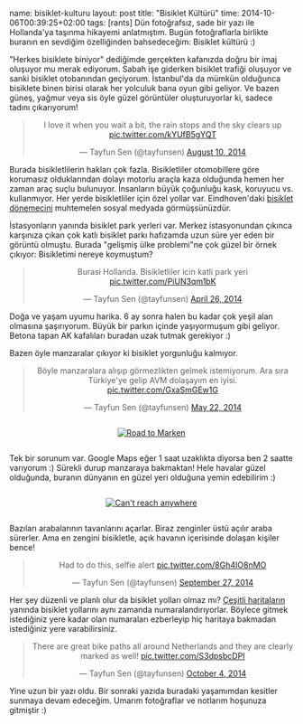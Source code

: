 name: bisiklet-kulturu
layout: post
title: "Bisiklet Kültürü"
time: 2014-10-06T00:39:25+02:00
tags: [rants]
Dün fotoğrafsız, sade bir yazı ile Hollanda'ya taşınma hikayemi anlatmıştım. Bugün fotoğraflarla birlikte buranın en sevdiğim özelliğinden bahsedeceğim: Bisiklet kültürü :)

"Herkes bisiklete biniyor" dediğimde gerçekten kafanızda doğru bir imaj oluşuyor mu merak ediyorum. Sabah işe giderken bisiklet trafiği oluşuyor ve sanki bisiklet otobanından geçiyorum. İstanbul'da da mümkün olduğunca bisiklete binen birisi olarak her yolculuk bana oyun gibi geliyor. Ve bazen güneş, yağmur veya sis öyle güzel görüntüler oluşturuyorlar ki, sadece tadını çıkarıyorum!

<blockquote class="twitter-tweet" align="center" lang="en"><p>I love it when you wait a bit, the rain stops and the sky clears up <a href="http://t.co/kYUfB5gYQT">pic.twitter.com/kYUfB5gYQT</a></p>&mdash; Tayfun Sen (@tayfunsen) <a href="https://twitter.com/tayfunsen/status/498544877656080384">August 10, 2014</a></blockquote>

Burada bisikletlilerin hakları çok fazla. Bisikletliler otomobillere göre korumasız olduklarından dolayı motorlu araçla kaza olduğunda hemen her zaman araç suçlu bulunuyor. İnsanların büyük çoğunluğu kask, koruyucu vs. kullanmıyor. Her yerde bisikletliler için özel yollar var. Eindhoven'daki <a href="http://en.wikipedia.org/wiki/Hovenring">bisiklet dönemecini</a> muhtemelen sosyal medyada görmüşsünüzdür.

İstasyonların yanında bisiklet park yerleri var. Merkez istasyonundan çıkınca karşınıza çıkan çok katlı bisiklet parkı hafızamda uzun süre yer eden bir görüntü olmuştu. Burada "gelişmiş ülke problemi"ne çok güzel bir örnek çıkıyor: Bisikletimi nereye koymuştum?

<blockquote class="twitter-tweet" align="center" lang="en"><p>Burasi Hollanda. Bisikletliler icin katli park yeri <a href="http://t.co/PiUN3qm1bK">pic.twitter.com/PiUN3qm1bK</a></p>&mdash; Tayfun Sen (@tayfunsen) <a href="https://twitter.com/tayfunsen/status/460061471846957056">April 26, 2014</a></blockquote>

Doğa ve yaşam uyumu harika. 6 ay sonra halen bu kadar çok yeşil alan olmasına şaşırıyorum. Büyük bir parkın içinde yaşıyormuşum gibi geliyor. Betona tapan AK kafalıları buradan uzak tutmak gerekiyor :)

Bazen öyle manzaralar çıkıyor ki bisiklet yorgunluğu kalmıyor.

<blockquote class="twitter-tweet" align="center" lang="en"><p>Böyle manzaralara alışıp görmezlikten gelmek istemiyorum. Ara sıra Türkiye&#39;ye gelip AVM dolaşayım en iyisi. <a href="http://t.co/GxaSmGEw1G">pic.twitter.com/GxaSmGEw1G</a></p>&mdash; Tayfun Sen (@tayfunsen) <a href="https://twitter.com/tayfunsen/status/469567539937554433">May 22, 2014</a></blockquote>

<div style="text-align: center; margin: 2em auto;">
<a href="https://www.flickr.com/photos/typhoon476/15091799561" title="Road to Marken by tayfun, on Flickr"><img src="https://farm6.staticflickr.com/5556/15091799561_4c3f6df67f_z.jpg" alt="Road to Marken"></a>
</div>

Tek bir sorunum var. Google Maps eğer 1 saat uzaklıkta diyorsa ben 2 saatte varıyorum :) Sürekli durup manzaraya bakmaktan! Hele havalar güzel olduğunda, buranın dünyanın en güzel yeri olduğuna yemin edebilirim :)

<div style="text-align: center; margin: 2em auto;">
<a href="https://www.flickr.com/photos/typhoon476/15248662948" title="Can&#x27;t reach anywhere by tayfun, on Flickr"><img src="https://farm6.staticflickr.com/5600/15248662948_92fac13b11.jpg" alt="Can&#x27;t reach anywhere"></a>
</div>

Bazıları arabalarının tavanlarını açarlar. Biraz zenginler üstü açılır araba sürerler. Ama en zengini bisikletle, açık havanın içerisinde dolaşan kişiler bence!

<blockquote class="twitter-tweet" align="center" lang="en"><p>Had to do this, selfie alert <a href="http://t.co/8Gh4IO8nMO">pic.twitter.com/8Gh4IO8nMO</a></p>&mdash; Tayfun Sen (@tayfunsen) <a href="https://twitter.com/tayfunsen/status/515781731107237888">September 27, 2014</a></blockquote>

Her şey düzenli ve planlı olur da bisiklet yolları olmaz mı? <a href="http://www.holland-cycling.com/where-to-go/long-distance-cycle-routes/national-long-distance-cycle-network">Çeşitli haritaların</a> yanında bisiklet yollarını aynı zamanda numaralandırıyorlar. Böylece gitmek istediğiniz yere kadar olan numaraları ezberleyip hiç haritaya bakmadan istediğiniz yere varabilirsiniz.

<blockquote class="twitter-tweet" align="center" lang="en"><p>There are great bike paths all around Netherlands and they are clearly marked as well! <a href="http://t.co/S3dpsbcDPI">pic.twitter.com/S3dpsbcDPI</a></p>&mdash; Tayfun Sen (@tayfunsen) <a href="https://twitter.com/tayfunsen/status/518385835037974528">October 4, 2014</a></blockquote>

Yine uzun bir yazı oldu. Bir sonraki yazıda buradaki yaşamımdan kesitler sunmaya devam edeceğim. Umarım fotoğraflar ve notlarım hoşunuza gitmiştir :)
